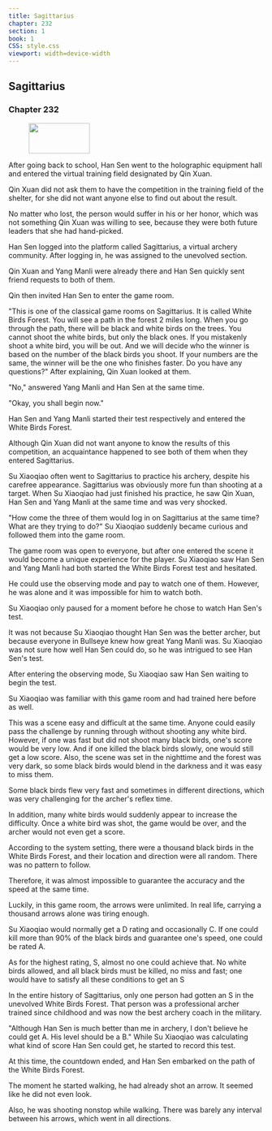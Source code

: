 ```yaml
---
title: Sagittarius
chapter: 232
section: 1
book: 1
CSS: style.css
viewport: width=device-width
---
```


## Sagittarius

### Chapter 232

<figure>
	<img src="../Images/gem.gif" alt="" id="gem" width="120" height="60" />
</figure>

After going back to school, Han Sen went to the holographic equipment hall and entered the virtual training field designated by Qin Xuan.

Qin Xuan did not ask them to have the competition in the training field of the shelter, for she did not want anyone else to find out about the result.

No matter who lost, the person would suffer in his or her honor, which was not something Qin Xuan was willing to see, because they were both future leaders that she had hand-picked.

Han Sen logged into the platform called Sagittarius, a virtual archery community. After logging in, he was assigned to the unevolved section.

Qin Xuan and Yang Manli were already there and Han Sen quickly sent friend requests to both of them.

Qin then invited Han Sen to enter the game room.

"This is one of the classical game rooms on Sagittarius. It is called White Birds Forest. You will see a path in the forest 2 miles long. When you go through the path, there will be black and white birds on the trees. You cannot shoot the white birds, but only the black ones. If you mistakenly shoot a white bird, you will be out. And we will decide who the winner is based on the number of the black birds you shoot. If your numbers are the same, the winner will be the one who finishes faster. Do you have any questions?" After explaining, Qin Xuan looked at them.

"No," answered Yang Manli and Han Sen at the same time.

"Okay, you shall begin now."

Han Sen and Yang Manli started their test respectively and entered the White Birds Forest.

Although Qin Xuan did not want anyone to know the results of this competition, an acquaintance happened to see both of them when they entered Sagittarius.

Su Xiaoqiao often went to Sagittarius to practice his archery, despite his carefree appearance. Sagittarius was obviously more fun than shooting at a target. When Su Xiaoqiao had just finished his practice, he saw Qin Xuan, Han Sen and Yang Manli at the same time and was very shocked.

"How come the three of them would log in on Sagittarius at the same time? What are they trying to do?" Su Xiaoqiao suddenly became curious and followed them into the game room.

The game room was open to everyone, but after one entered the scene it would become a unique experience for the player. Su Xiaoqiao saw Han Sen and Yang Manli had both started the White Birds Forest test and hesitated.

He could use the observing mode and pay to watch one of them. However, he was alone and it was impossible for him to watch both.

Su Xiaoqiao only paused for a moment before he chose to watch Han Sen's test.

It was not because Su Xiaoqiao thought Han Sen was the better archer, but because everyone in Bullseye knew how great Yang Manli was. Su Xiaoqiao was not sure how well Han Sen could do, so he was intrigued to see Han Sen's test.

After entering the observing mode, Su Xiaoqiao saw Han Sen waiting to begin the test.

Su Xiaoqiao was familiar with this game room and had trained here before as well.

This was a scene easy and difficult at the same time. Anyone could easily pass the challenge by running through without shooting any white bird. However, if one was fast but did not shoot many black birds, one's score would be very low. And if one killed the black birds slowly, one would still get a low score. Also, the scene was set in the nighttime and the forest was very dark, so some black birds would blend in the darkness and it was easy to miss them.

Some black birds flew very fast and sometimes in different directions, which was very challenging for the archer's reflex time.

In addition, many white birds would suddenly appear to increase the difficulty. Once a white bird was shot, the game would be over, and the archer would not even get a score.

According to the system setting, there were a thousand black birds in the White Birds Forest, and their location and direction were all random. There was no pattern to follow.

Therefore, it was almost impossible to guarantee the accuracy and the speed at the same time.

Luckily, in this game room, the arrows were unlimited. In real life, carrying a thousand arrows alone was tiring enough.

Su Xiaoqiao would normally get a D rating and occasionally C. If one could kill more than 90% of the black birds and guarantee one's speed, one could be rated A.

As for the highest rating, S, almost no one could achieve that. No white birds allowed, and all black birds must be killed, no miss and fast; one would have to satisfy all these conditions to get an S

In the entire history of Sagittarius, only one person had gotten an S in the unevolved White Birds Forest. That person was a professional archer trained since childhood and was now the best archery coach in the military.

"Although Han Sen is much better than me in archery, I don't believe he could get A. His level should be a B." While Su Xiaoqiao was calculating what kind of score Han Sen could get, he started to record this test.

At this time, the countdown ended, and Han Sen embarked on the path of the White Birds Forest.

The moment he started walking, he had already shot an arrow. It seemed like he did not even look.

Also, he was shooting nonstop while walking. There was barely any interval between his arrows, which went in all directions.